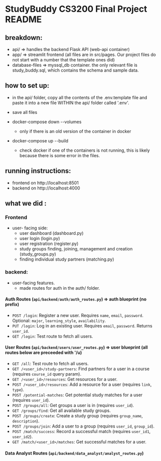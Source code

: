 # StudyBuddy CS3200 Final Project README

## breakdown:

- api/ => handles the backend Flask API (web-api container)
- app/ => streamlit frontend (all files are in src/pages. Our project files do not start with a number that the template ones did)
- database-files => myssql_db container. the only relevant file is study_buddy.sql, which contains the schema and sample data.

## how to set up:

- in the api/ folder, copy all the contents of the .env.template file and paste it into a new file WITHIN the api/ folder called '.env'.

- save all files
- docker-compose down --volumes

  - only if there is an old version of the container in docker

- docker-compose up --build
  - check docker if one of the containers is not running, this is likely because there is some error in the files.

## running instructions:

- frontend on http://localhost:8501
- backend on http://localhost:4000

## what we did :

### Frontend

- user- facing side:
  - user dashboard (dashboard.py)
  - user login (login.py)
  - user registration (register.py)
  - study groups finding, joining, management and creation (study_groups.py)
  - finding individual study partners (matching.py)

### backend:

- user-facing features.
  - made routes for auth in the auth/ folder.

#### Auth Routes (`api/backend/auth/auth_routes.py`) => auth blueprint (no prefix)

- `POST /login`: Register a new user. Requires `name`, `email`, `password`. Optional: `major`, `learning_style`, `availability`.
- `PUT /login`: Log in an existing user. Requires `email`, `password`. Returns `user_id`.
- `GET /login`: Test route to fetch all users.

#### User Routes (`api/backend/users/user_routes.py`) => user blueprint (all routes below are preceeded with '/u)

- `GET /all`: Test route to fetch all users.
- `GET /<user_id>/study-partners`: Find partners for a user in a course (requires `course_id` query param).
- `GET /<user_id>/resources`: Get resources for a user.
- `POST /<user_id>/resources`: Add a resource for a user (requires `link`, `type`).
- `POST /potential-matches`: Get potential study matches for a user (requires `user_id`).
- `POST /groups/all`: Get groups a user is in (requires `user_id`).
- `GET /groups/find`: Get all available study groups.
- `POST /groups/create`: Create a study group (requires `group_name`, `description`).
- `POST /groups/join`: Add a user to a group (requires `user_id`, `group_id`).
- `POST /match/success`: Record a successful match (requires `user_id1`, `user_id2`).
- `GET /match/<user_id>/matches`: Get successful matches for a user.

#### Data Analyst Routes (`api/backend/data_analyst/analyst_routes.py`)
